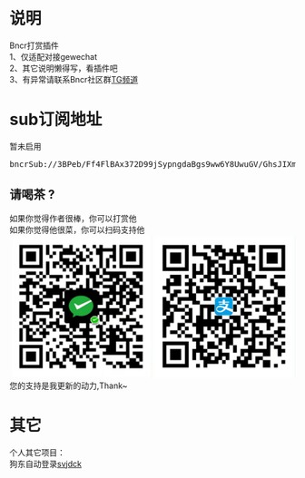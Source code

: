 # 说明
Bncr打赏插件  
1、仅适配对接gewechat  
2、其它说明懒得写，看插件吧  
3、有异常请联系Bncr社区群[TG频道](https://t.me/BncrJS)  

# sub订阅地址
暂未启用
<pre>
bncrSub://3BPeb/Ff4FlBAx372D99jSypngdaBgs9ww6Y8UwuGV/GhsJIXmNRFKrmSuDXYSDs7YcUlX16K9ecd44TJ62jNWv7ADd0aPZcc2coVc4BBSE=
</pre>

## 请喝茶 ?
如果你觉得作者很棒，你可以打赏他  
如果你觉得他很菜，你可以扫码支持他  
![给点钱花花](get_me_some_money.jpg)  
您的支持是我更新的动力,Thank~

# 其它
个人其它项目：  
狗东自动登录[svjdck](https://github.com/dsmggm/svjdck)